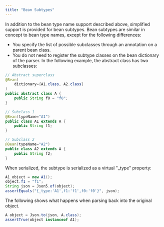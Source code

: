 ```yaml
---
title: "Bean Subtypes"
---
```


In addition to the bean type name support described above, simplified support is provided
for bean subtypes.
Bean subtypes are similar in concept to bean type names, except for the following differences:
- You specify the list of possible subclasses through an annotation on a parent bean class.
- You do not need to register the subtype classes on the bean dictionary of the parser.
In the following example, the abstract class has two subclasses:
```java
// Abstract superclass
@Bean(
    dictionary={A1.class, A2.class}
)
public abstract class A {
    public String f0 = "f0";
}

// Subclass 1
@Bean(typeName="A1")
public class A1 extends A {
    public String f1;
}

// Subclass 2
@Bean(typeName="A2")
public class A2 extends A {
    public String f2;
}
```
When serialized, the subtype is serialized as a virtual "_type" property:
```java
A1 object = new A1();
object.f1 = "f1";
String json = Json5.of(object);
assertEquals("{_type:'A1',f1:'f1',f0:'f0'}", json);
```
The following shows what happens when parsing back into the original object.
```java
A object = Json.to(json, A.class);
assertTrue(object instanceof A1);
```